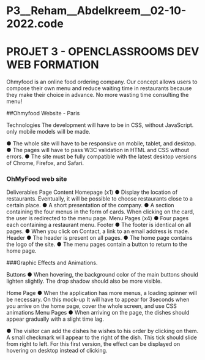 # P3__Reham__Abdelkreem__02-10-2022.code
# PROJET 3 - OPENCLASSROOMS DEV WEB FORMATION

Ohmyfood is an online food ordering company. Our concept allows users to compose their
own menu and reduce waiting time in restaurants because they make their choice in
advance. No more wasting time consulting the menu!

##Ohmyfood Website - Paris

Technologies
The development will have to be in CSS, without JavaScript.
only mobile models will be made.

● The whole site will have to be responsive on mobile, tablet, and desktop.
● The pages will have to pass W3C validation in HTML and CSS without errors.
● The site must be fully compatible with the latest desktop versions of Chrome,
Firefox, and Safari.



### OhMyFood web site
Deliverables
Page Content
Homepage (x1)
● Display the location of restaurants. Eventually, it will be possible to choose
restaurants close to a certain place.
● A short presentation of the company.
● A section containing the four menus in the form of cards. When clicking on the card,
the user is redirected to the menu page.
Menu Pages (x4)
● Four pages each containing a restaurant menu.
Footer
● The footer is identical on all pages.
● When you click on Contact, a link to an email address is made.
Header
● The header is present on all pages.
● The home page contains the logo of the site.
● The menu pages contain a button to return to the home page.

###Graphic Effects and Animations.

Buttons
● When hovering, the background color of the main buttons should lighten slightly. The
drop shadow should also be more visible.

Home Page
● When the application has more menus, a loading spinner will be necessary. On this
mock-up It will have to appear for 3seconds when you arrive on the home page, cover the whole screen, and use CSS
animations 
Menu Pages
● When arriving on the page, the dishes should appear gradually with a slight time lag.

● The visitor can add the dishes he wishes to his order by clicking on them. A small
checkmark will appear to the right of the dish. This tick should slide from right to left.
For this first version, the effect can be displayed on hovering on desktop instead of
clicking. 

